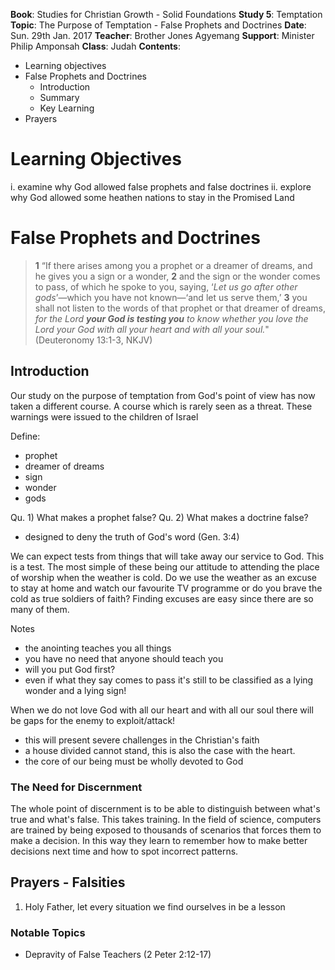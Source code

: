 **Book**: Studies for Christian Growth - Solid Foundations
**Study 5**: Temptation
**Topic**: The Purpose of Temptation - False Prophets and Doctrines
**Date**: Sun. 29th Jan. 2017
**Teacher**: Brother Jones Agyemang
**Support**: Minister Philip Amponsah
**Class**: Judah
**Contents**:

* Learning objectives
* False Prophets and Doctrines
  * Introduction
  * Summary
  * Key Learning
* Prayers

# Learning Objectives
 i. examine why God allowed false prophets and false doctrines
 ii. explore why God allowed some heathen nations to stay in the Promised Land

# False Prophets and Doctrines
> **1** “If there arises among you a prophet or a dreamer of dreams, and he gives you a sign or a wonder, **2** and the sign or the wonder comes to pass, of which he spoke to you, saying, ‘_Let us go after other gods_’—which you have not known—‘and let us serve them,’ **3** you shall not listen to the words of that prophet or that dreamer of dreams, _for the Lord **your God is testing you** to know whether you love the Lord your God with all your heart and with all your soul._"
(Deuteronomy 13:1-3, NKJV)

## Introduction
Our study on the purpose of temptation from God's point of view has now taken a different course. A course which is rarely seen as a threat. These warnings were issued to the children of Israel

Define:
 - prophet
 - dreamer of dreams
 - sign
 - wonder
 - gods

Qu. 1) What makes a prophet false?
Qu. 2) What makes a doctrine false?
 - designed to deny the truth of God's word (Gen. 3:4)

We can expect tests from things that will take away our service to God. This is a test. The most simple of these being our attitude to attending the place of worship when the weather is cold. Do we use the weather as an excuse to stay at home and watch our favourite TV programme or do you brave the cold as true soldiers of faith?
Finding excuses are easy since there are so many of them. 

Notes
 - the anointing teaches you all things
 - you have no need that anyone should teach you
 - will you put God first?
 - even if what they say comes to pass it's still to be classified as a lying wonder and a lying sign!

When we do not love God with all our heart and with all our soul there will be gaps for the enemy to exploit/attack!
- this will present severe challenges in the Christian's faith
- a house divided cannot stand, this is also the case with the heart.
- the core of our being must be wholly devoted to God 

### The Need for Discernment
The whole point of discernment is to be able to distinguish between what's true and what's false. This takes training. In the field of science, computers are trained by being exposed to thousands of scenarios that forces them to make a decision. In this way they learn to remember how to make better decisions next time and how to spot incorrect patterns.



## Prayers - Falsities 
1. Holy Father, let every situation we find ourselves in be a lesson

### Notable Topics
 - Depravity of False Teachers (2 Peter 2:12-17)




